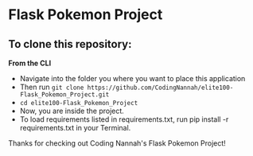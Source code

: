 # Flask Pokemon Project

## To clone this repository:
**From the CLI**
* Navigate into the folder you where you want to place this application
* Then run `git clone https://github.com/CodingNannah/elite100-Flask_Pokemon_Project.git`
* `cd elite100-Flask_Pokemon_Project`
* Now, you are inside the project.
* To load requirements listed in requirements.txt, run pip install -r requirements.txt in your Terminal.

Thanks for checking out Coding Nannah's Flask Pokemon Project!